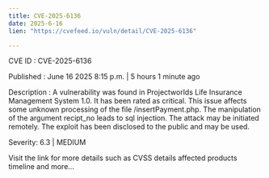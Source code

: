 ```yaml
---
title: CVE-2025-6136
date: 2025-6-16
lien: "https://cvefeed.io/vuln/detail/CVE-2025-6136"

---
```


CVE ID : CVE-2025-6136

Published :  June 16
2025
8:15 p.m. | 5 hours
1 minute ago

Description : A vulnerability was found in Projectworlds Life Insurance Management System 1.0. It has been rated as critical. This issue affects some unknown processing of the file /insertPayment.php. The manipulation of the argument recipt_no leads to sql injection. The attack may be initiated remotely. The exploit has been disclosed to the public and may be used.

Severity: 6.3 | MEDIUM

Visit the link for more details
such as CVSS details
affected products
timeline
and more...
